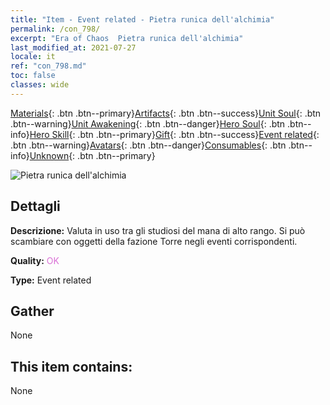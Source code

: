 ```yaml
---
title: "Item - Event related - Pietra runica dell'alchimia"
permalink: /con_798/
excerpt: "Era of Chaos  Pietra runica dell'alchimia"
last_modified_at: 2021-07-27
locale: it
ref: "con_798.md"
toc: false
classes: wide
---
```

 [Materials](/ItemsIT/){: .btn .btn--primary}[Artifacts](/ItemsIT/Artifacts/){: .btn .btn--success}[Unit Soul](/ItemsIT/UnitSoul/){: .btn .btn--warning}[Unit Awakening](/ItemsIT/UnitAwakening/){: .btn .btn--danger}[Hero Soul](/ItemsIT/HeroSoul/){: .btn .btn--info}[Hero Skill](/ItemsIT/HeroSkill/){: .btn .btn--primary}[Gift](/ItemsIT/Gift/){: .btn .btn--success}[Event related](/ItemsIT/Events/){: .btn .btn--warning}[Avatars](/ItemsIT/Avatars/){: .btn .btn--danger}[Consumables](/ItemsIT/Consumables/){: .btn .btn--info}[Unknown](/ItemsIT/Unknown/){: .btn .btn--primary}

 ![Pietra runica dell'alchimia](/images/t/i_3056.png)

## Dettagli
 **Descrizione:** Valuta in uso tra gli studiosi del mana di alto rango. Si può scambiare con oggetti della fazione Torre negli eventi corrispondenti.

 **Quality:** <span style="color: #DA70D6">OK</span>

 **Type:** Event related

## Gather

  None

## This item contains:

  None

